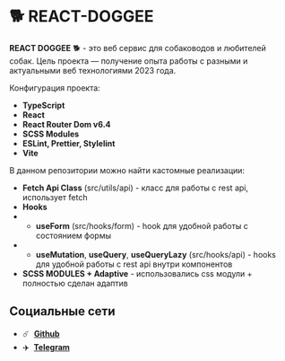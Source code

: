 # 🐕 REACT-DOGGEE

**REACT DOGGEE** 🐕 - это веб сервис для собаководов и любителей собак. Цель проекта — получение опыта работы с разными и актуальными веб технологиями 2023 года.

Конфигурация проекта:
+ **TypeScript**
+ **React**
+ **React Router Dom v6.4**
+ **SCSS Modules**
+ **ESLint, Prettier, Stylelint**
+ **Vite**

В данном репозитории можно найти кастомные реализации:
+ **Fetch Api Class** (src/utils/api) - класс для работы с rest api, использует fetch
+ **Hooks**
+ + **useForm** (src/hooks/form) - hook для удобной работы с состоянием формы
+ + **useMutation**, **useQuery**, **useQueryLazy** (src/hooks/api) - hooks для удобной работы с rest api внутри компонентов
+ **SCSS MODULES + Adaptive** - использовались css модули + полностью сделан адаптив

## Социальные сети

- :comet: &nbsp;**[Github](https://github.com/str0yka)**
- :airplane: &nbsp;**[Telegram](https://t.me/stroykov)**